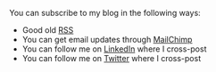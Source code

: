 You can subscribe to my blog in the following ways:

* Good old [RSS](https://xkyle.com/index.xml)
* You can get email updates through [MailChimp](http://eepurl.com/hm9-or)
* You can follow me on [LinkedIn](https://www.linkedin.com/in/solarkennedy) where I cross-post
* You can follow me on [Twitter](https://twitter.com/solarkennedy) where I cross-post
